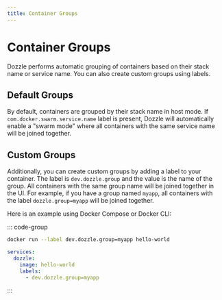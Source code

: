 ```yaml
---
title: Container Groups
---
```


# Container Groups

Dozzle performs automatic grouping of containers based on their stack name or service name. You can also create custom groups using labels.

## Default Groups

By default, containers are grouped by their stack name in host mode. If `com.docker.swarm.service.name` label is present, Dozzle will automatically enable a "swarm mode" where all containers with the same service name will be joined together.

## Custom Groups

Additionally, you can create custom groups by adding a label to your container. The label is `dev.dozzle.group` and the value is the name of the group. All containers with the same group name will be joined together in the UI. For example, if you have a group named `myapp`, all containers with the label `dozzle.group=myapp` will be joined together.

Here is an example using Docker Compose or Docker CLI:

::: code-group

```sh
docker run --label dev.dozzle.group=myapp hello-world
```

```yaml [docker-compose.yml]
services:
  dozzle:
    image: hello-world
    labels:
      - dev.dozzle.group=myapp
```

:::
